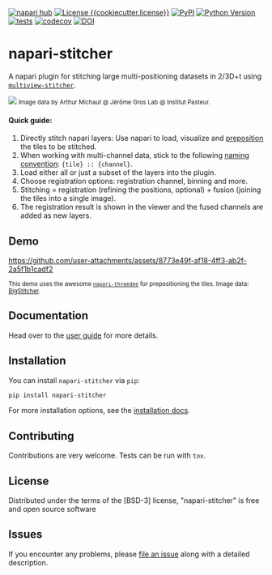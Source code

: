 [![napari hub](https://img.shields.io/endpoint?url=https://api.napari-hub.org/shields/napari-stitcher)](https://napari-hub.org/plugins/napari-stitcher)
[![License {{cookiecutter.license}}](https://img.shields.io/pypi/l/napari-stitcher.svg?color=green)](https://github.com/multiview-stitcher/napari-stitcher/raw/main/LICENSE)
[![PyPI](https://img.shields.io/pypi/v/napari-stitcher.svg?color=green)](https://pypi.org/project/napari-stitcher)
[![Python Version](https://img.shields.io/pypi/pyversions/napari-stitcher.svg?color=green)](https://python.org)
[![tests](https://github.com/multiview-stitcher/napari-stitcher/actions/workflows/test_and_deploy.yml/badge.svg)](https://github.com/multiview-stitcher/napari-stitcher/actions)
[![codecov](https://codecov.io/gh/multiview-stitcher/napari-stitcher/branch/main/graph/badge.svg)](https://codecov.io/gh/multiview-stitcher/napari-stitcher)
[![DOI](https://zenodo.org/badge/697999800.svg)](https://zenodo.org/doi/10.5281/zenodo.14176362)


# napari-stitcher

A napari plugin for stitching large multi-positioning datasets in 2/3D+t using [`multiview-stitcher`](https://github.com/multiview-stitcher/multiview-stitcher).

![](docs/images/napari-stitcher-loaded-mosaic-annotated.png)
<small>Image data by Arthur Michaut @ Jérôme Gros Lab @ Institut Pasteur.</small>

#### Quick guide:

1. Directly stitch napari layers: Use napari to load, visualize and [preposition](prearrangement.md) the tiles to be stitched.
2. When working with multi-channel data, stick to the following [naming convention](naming_convention.md): `{tile} :: {channel}`.
3. Load either all or just a subset of the layers into the plugin.
4. Choose registration options: registration channel, binning and more.
5. Stitching = registration (refining the positions, optional) + fusion (joining the tiles into a single image).
6. The registration result is shown in the viewer and the fused channels are added as new layers.

## Demo

https://github.com/user-attachments/assets/8773e49f-af18-4ff3-ab2f-2a5f1b1cadf2

<small>This demo uses the awesome [`napari-threedee`](https://github.com/napari-threedee/napari-threedee) for prepositioning the tiles. Image data: [BigStitcher](https://imagej.net/plugins/bigstitcher/).</small>

## Documentation

Head over to the [user guide](https://multiview-stitcher.github.io/napari-stitcher/main/) for more details.

## Installation

You can install `napari-stitcher` via `pip`:

```bash
pip install napari-stitcher
```

For more installation options, see the [installation docs](https://multiview-stitcher.github.io/napari-stitcher/main/installation/).

## Contributing

Contributions are very welcome. Tests can be run with `tox`.

## License

Distributed under the terms of the [BSD-3] license, "napari-stitcher" is free and open source software

## Issues

If you encounter any problems, please [file an issue](https://github.com/multiview-stitcher/napari-stitcher/issues) along with a detailed description.
